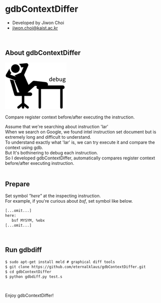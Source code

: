 # gdbContextDiffer
- Developed by Jiwon Choi
- jiwon.choi@kaist.ac.kr
<br>


## About gdbContextDiffer  

<img src="./img/lazy-to-debug.png" width="200">

Compare register context before/after executing the instruction.  

Assume that we're searching about instruction 'lar'   
When we search on Google, we found intel instruction set document but is extremely long and difficult to understand.  
To understand exactly what 'lar' is, we can try execute it and compare the context using gdb.   
But It's bothinering to debug each instruction.  
So I developed gdbContextDiffer, automatically compares register context before/after executing instruction.  
<br>

## Prepare  
Set symbol *"here"* at the inspecting instruction.  
For example, if you're curious about *bsf*, set symbol like below.   
    
    [...omit...]   
    here:  
       bsf MYSYM, %ebx  
    [...omit...]  
    
<br>

## Run gdbdiff
    $ sudo apt-get install meld # graphical diff tools  
    $ git clone https://github.com/eternalklaus/gdbContextDiffer.git  
    $ cd gdbContextDiffer  
    $ python gdbdiff.py test.s  
<br>  

Enjoy gdbContextDiffer!  




